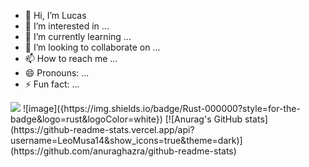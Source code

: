 - 👋 Hi, I’m Lucas
- 👀 I’m interested in ...
- 🌱 I’m currently learning ...
- 💞️ I’m looking to collaborate on ...
- 📫 How to reach me ...
- 😄 Pronouns: ...
- ⚡ Fun fact: ...

<!---
LeoMusa14/LeoMusa14 is a ✨ special ✨ repository because its `README.md` (this file) appears on your GitHub profile.
You can click the Preview link to take a look at your changes.
--->
<img src="{https://img.shields.io/badge/Rust-000000?style=for-the-badge&logo=rust&logoColor=white}" />
![image]({https://img.shields.io/badge/Rust-000000?style=for-the-badge&logo=rust&logoColor=white})
[![Anurag's GitHub stats](https://github-readme-stats.vercel.app/api?username=LeoMusa14&show_icons=true&theme=dark)](https://github.com/anuraghazra/github-readme-stats)
